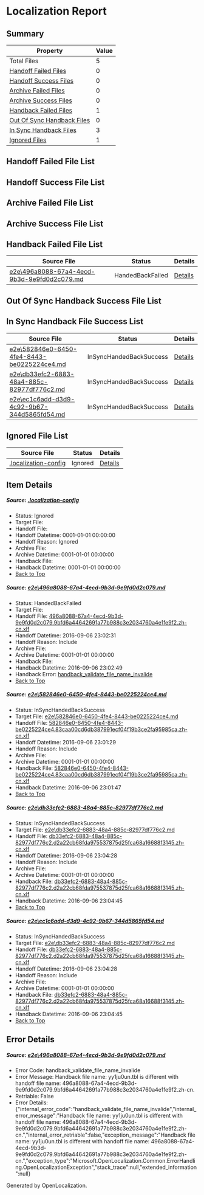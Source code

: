 # <a name='report-top'></a> Localization Report

## Summary
 Property | Value 
 -------- | ----- 
 Total Files | 5
[ Handoff Failed Files ](#handoff-failed-list)| 0
[ Handoff Success Files ](#handoff-success-list)| 0
[ Archive Failed Files ](#archive-failed-list)| 0
[ Archive Success Files ](#archive-success-list)| 0
[ Handback Failed Files ](#handback-failed-list)| 1
[ Out Of Sync Handback Files ](#outofsync-handback-success-list)| 0
[ In Sync Handback Files ](#insync-handback-success-list)| 3
[ Ignored Files ](#ignored-list)| 1

## <a name='handoff-failed-list'></a> Handoff Failed File List

## <a name='handoff-success-list'></a> Handoff Success File List

## <a name='archive-failed-list'></a> Archive Failed File List

## <a name='archive-success-list'></a> Archive Success File List

## <a name='handback-failed-list'></a> Handback Failed File List
 Source File | Status | Details 
 ----------- | ------ | ------- 
 [e2e\496a8088-67a4-4ecd-9b3d-9e9fd0d2c079.md](https://github.com/OpenLocalizationTestOrg/ol-test0/blob/4e74d3da2b66d531431744919cd3fbb3631fef29/e2e/496a8088-67a4-4ecd-9b3d-9e9fd0d2c079.md) | HandedBackFailed | [Details](#a3f0f30b6dc7cbb58af34c175f21435f68f082281)

## <a name='outofsync-handback-success-list'></a> Out Of Sync Handback Success File List

## <a name='insync-handback-success-list'></a> In Sync Handback File Success List
 Source File | Status | Details 
 ----------- | ------ | ------- 
 [e2e\582846e0-6450-4fe4-8443-be0225224ce4.md](https://github.com/OpenLocalizationTestOrg/ol-test0/blob/768fdce3615d4aff8212defde98741173e5b13eb/e2e/582846e0-6450-4fe4-8443-be0225224ce4.md) | InSyncHandedBackSuccess | [Details](#9aa96d8636476ea92a0abb3d91b973b22ad01e702)
 [e2e\db33efc2-6883-48a4-885c-82977df776c2.md](https://github.com/OpenLocalizationTestOrg/ol-test0/blob/7112b02a0ea0fc8f0e7c63264f38a3dbde995ff7/e2e/db33efc2-6883-48a4-885c-82977df776c2.md) | InSyncHandedBackSuccess | [Details](#4215d6f6124c96433b435fd32cbd7715e445b3993)
 [e2e\ec1c6add-d3d9-4c92-9b67-344d5865fd54.md](https://github.com/OpenLocalizationTestOrg/ol-test0/blob/7112b02a0ea0fc8f0e7c63264f38a3dbde995ff7/e2e/ec1c6add-d3d9-4c92-9b67-344d5865fd54.md) | InSyncHandedBackSuccess | [Details](#4215d6f6124c96433b435fd32cbd7715e445b3994)

## <a name='ignored-list'></a> Ignored File List
 Source File | Status | Details 
 ----------- | ------ | ------- 
 [.localization-config](https://github.com/OpenLocalizationTestOrg/ol-test0/blob/7112b02a0ea0fc8f0e7c63264f38a3dbde995ff7/.localization-config) | Ignored | [Details](#3d4f252ac210baf56311d7e97dcc2db10974dbd20)

## Item Details
##### <a name='3d4f252ac210baf56311d7e97dcc2db10974dbd20'></a> Source: [.localization-config](https://github.com/OpenLocalizationTestOrg/ol-test0/blob/7112b02a0ea0fc8f0e7c63264f38a3dbde995ff7/.localization-config)
* Status: Ignored
* Target File: 
* Handoff File: 
* Handoff Datetime: 0001-01-01 00:00:00
* Handoff Reason: Ignored
* Archive File: 
* Archive Datetime: 0001-01-01 00:00:00
* Handback File: 
* Handback Datetime: 0001-01-01 00:00:00
* [Back to Top](#report-top)

##### <a name='a3f0f30b6dc7cbb58af34c175f21435f68f082281'></a> Source: [e2e\496a8088-67a4-4ecd-9b3d-9e9fd0d2c079.md](https://github.com/OpenLocalizationTestOrg/ol-test0/blob/4e74d3da2b66d531431744919cd3fbb3631fef29/e2e/496a8088-67a4-4ecd-9b3d-9e9fd0d2c079.md)
* Status: HandedBackFailed
* Target File: 
* Handoff File: [496a8088-67a4-4ecd-9b3d-9e9fd0d2c079.9bfd6a44642691a77b988c3e2034760a4e1fe9f2.zh-cn.xlf](https://github.com/OpenLocalizationTestOrg/ol-test0-handoff/blob/f8f1332d605ed474249d514e7953622d4b991599/ol-handoff/OpenLocalizationTestOrg/ol-test0-zhcn/ci/ht/496a8088-67a4-4ecd-9b3d-9e9fd0d2c079.9bfd6a44642691a77b988c3e2034760a4e1fe9f2.zh-cn.xlf)
* Handoff Datetime: 2016-09-06 23:02:31
* Handoff Reason: Include
* Archive File: 
* Archive Datetime: 0001-01-01 00:00:00
* Handback File: 
* Handback Datetime: 2016-09-06 23:02:49
* Handback Error: [handback_validate_file_name_invalide](#a3f0f30b6dc7cbb58af34c175f21435f68f082281handback_validate_file_name_invalide)
* [Back to Top](#report-top)

##### <a name='9aa96d8636476ea92a0abb3d91b973b22ad01e702'></a> Source: [e2e\582846e0-6450-4fe4-8443-be0225224ce4.md](https://github.com/OpenLocalizationTestOrg/ol-test0/blob/768fdce3615d4aff8212defde98741173e5b13eb/e2e/582846e0-6450-4fe4-8443-be0225224ce4.md)
* Status: InSyncHandedBackSuccess
* Target File: [e2e\582846e0-6450-4fe4-8443-be0225224ce4.md](https://github.com/OpenLocalizationTestOrg/ol-test0-zhcn/blob/d3a48e11019e0ffea455e6217e7bedde2e163f13/e2e/582846e0-6450-4fe4-8443-be0225224ce4.md)
* Handoff File: [582846e0-6450-4fe4-8443-be0225224ce4.83caa00cd6db387991ecf04f19b3ce2fa95985ca.zh-cn.xlf](https://github.com/OpenLocalizationTestOrg/ol-test0-handoff/blob/262e4f391ce41177daf3d1e1b2f838a5c94b3a2b/ol-handoff/OpenLocalizationTestOrg/ol-test0-zhcn/ci/ht/582846e0-6450-4fe4-8443-be0225224ce4.83caa00cd6db387991ecf04f19b3ce2fa95985ca.zh-cn.xlf)
* Handoff Datetime: 2016-09-06 23:01:29
* Handoff Reason: Include
* Archive File: 
* Archive Datetime: 0001-01-01 00:00:00
* Handback File: [582846e0-6450-4fe4-8443-be0225224ce4.83caa00cd6db387991ecf04f19b3ce2fa95985ca.zh-cn.xlf](https://github.com/OpenLocalizationTestOrg/ol-test0-handback/blob/1bbe7418a8255642170d6a22c2a3418be1ed8b9d/ol-handback/OpenLocalizationTestOrg/ol-test0-zhcn/ci/ht/582846e0-6450-4fe4-8443-be0225224ce4.83caa00cd6db387991ecf04f19b3ce2fa95985ca.zh-cn.xlf)
* Handback Datetime: 2016-09-06 23:01:47
* [Back to Top](#report-top)

##### <a name='4215d6f6124c96433b435fd32cbd7715e445b3993'></a> Source: [e2e\db33efc2-6883-48a4-885c-82977df776c2.md](https://github.com/OpenLocalizationTestOrg/ol-test0/blob/7112b02a0ea0fc8f0e7c63264f38a3dbde995ff7/e2e/db33efc2-6883-48a4-885c-82977df776c2.md)
* Status: InSyncHandedBackSuccess
* Target File: [e2e\db33efc2-6883-48a4-885c-82977df776c2.md](https://github.com/OpenLocalizationTestOrg/ol-test0-zhcn/blob/d45b653956a7c6f2de2f2c21a97765835ceb881d/e2e/db33efc2-6883-48a4-885c-82977df776c2.md)
* Handoff File: [db33efc2-6883-48a4-885c-82977df776c2.d2a22cb68fda975537875d25fca68a16688f3145.zh-cn.xlf](https://github.com/OpenLocalizationTestOrg/ol-test0-handoff/blob/2a07eebab0015be047cd4b907588cdc8be33c966/ol-handoff/OpenLocalizationTestOrg/ol-test0-zhcn/ci/ht/db33efc2-6883-48a4-885c-82977df776c2.d2a22cb68fda975537875d25fca68a16688f3145.zh-cn.xlf)
* Handoff Datetime: 2016-09-06 23:04:28
* Handoff Reason: Include
* Archive File: 
* Archive Datetime: 0001-01-01 00:00:00
* Handback File: [db33efc2-6883-48a4-885c-82977df776c2.d2a22cb68fda975537875d25fca68a16688f3145.zh-cn.xlf](https://github.com/OpenLocalizationTestOrg/ol-test0-handback/blob/76860570324b4b05bfdf6007f0907b8747f08270/ol-handback/OpenLocalizationTestOrg/ol-test0-zhcn/ci/ht/db33efc2-6883-48a4-885c-82977df776c2.d2a22cb68fda975537875d25fca68a16688f3145.zh-cn.xlf)
* Handback Datetime: 2016-09-06 23:04:45
* [Back to Top](#report-top)

##### <a name='4215d6f6124c96433b435fd32cbd7715e445b3994'></a> Source: [e2e\ec1c6add-d3d9-4c92-9b67-344d5865fd54.md](https://github.com/OpenLocalizationTestOrg/ol-test0/blob/7112b02a0ea0fc8f0e7c63264f38a3dbde995ff7/e2e/ec1c6add-d3d9-4c92-9b67-344d5865fd54.md)
* Status: InSyncHandedBackSuccess
* Target File: [e2e\db33efc2-6883-48a4-885c-82977df776c2.md](https://github.com/OpenLocalizationTestOrg/ol-test0-zhcn/blob/d45b653956a7c6f2de2f2c21a97765835ceb881d/e2e/db33efc2-6883-48a4-885c-82977df776c2.md)
* Handoff File: [db33efc2-6883-48a4-885c-82977df776c2.d2a22cb68fda975537875d25fca68a16688f3145.zh-cn.xlf](https://github.com/OpenLocalizationTestOrg/ol-test0-handoff/blob/2a07eebab0015be047cd4b907588cdc8be33c966/ol-handoff/OpenLocalizationTestOrg/ol-test0-zhcn/ci/ht/db33efc2-6883-48a4-885c-82977df776c2.d2a22cb68fda975537875d25fca68a16688f3145.zh-cn.xlf)
* Handoff Datetime: 2016-09-06 23:04:28
* Handoff Reason: Include
* Archive File: 
* Archive Datetime: 0001-01-01 00:00:00
* Handback File: [db33efc2-6883-48a4-885c-82977df776c2.d2a22cb68fda975537875d25fca68a16688f3145.zh-cn.xlf](https://github.com/OpenLocalizationTestOrg/ol-test0-handback/blob/76860570324b4b05bfdf6007f0907b8747f08270/ol-handback/OpenLocalizationTestOrg/ol-test0-zhcn/ci/ht/db33efc2-6883-48a4-885c-82977df776c2.d2a22cb68fda975537875d25fca68a16688f3145.zh-cn.xlf)
* Handback Datetime: 2016-09-06 23:04:45
* [Back to Top](#report-top)


## Error Details
##### <a name='a3f0f30b6dc7cbb58af34c175f21435f68f082281handback_validate_file_name_invalide'></a> Source: [e2e\496a8088-67a4-4ecd-9b3d-9e9fd0d2c079.md](#a3f0f30b6dc7cbb58af34c175f21435f68f082281)
* Error Code: handback_validate_file_name_invalide
* Error Message: Handback file name: yy1ju0un.tbl is different with handoff file name: 496a8088-67a4-4ecd-9b3d-9e9fd0d2c079.9bfd6a44642691a77b988c3e2034760a4e1fe9f2.zh-cn.
* Retriable: False
* Error Details: {"internal_error_code":"handback_validate_file_name_invalide","internal_error_message":"Handback file name: yy1ju0un.tbl is different with handoff file name: 496a8088-67a4-4ecd-9b3d-9e9fd0d2c079.9bfd6a44642691a77b988c3e2034760a4e1fe9f2.zh-cn.","internal_error_retriable":false,"exception_message":"Handback file name: yy1ju0un.tbl is different with handoff file name: 496a8088-67a4-4ecd-9b3d-9e9fd0d2c079.9bfd6a44642691a77b988c3e2034760a4e1fe9f2.zh-cn.","exception_type":"Microsoft.OpenLocalization.Common.ErrorHandling.OpenLocalizationException","stack_trace":null,"extended_information":null}


Generated by OpenLocalization.
